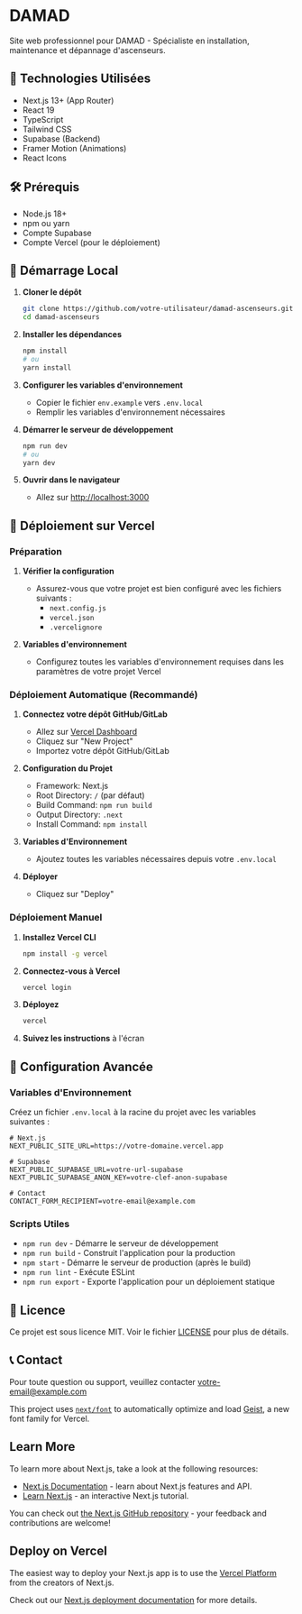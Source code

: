 # DAMAD

Site web professionnel pour DAMAD - Spécialiste en installation, maintenance et dépannage d'ascenseurs.

## 🚀 Technologies Utilisées

- Next.js 13+ (App Router)
- React 19
- TypeScript
- Tailwind CSS
- Supabase (Backend)
- Framer Motion (Animations)
- React Icons

## 🛠️ Prérequis

- Node.js 18+
- npm ou yarn
- Compte Supabase
- Compte Vercel (pour le déploiement)

## 🚀 Démarrage Local

1. **Cloner le dépôt**
   ```bash
   git clone https://github.com/votre-utilisateur/damad-ascenseurs.git
   cd damad-ascenseurs
   ```

2. **Installer les dépendances**
   ```bash
   npm install
   # ou
   yarn install
   ```

3. **Configurer les variables d'environnement**
   - Copier le fichier `env.example` vers `.env.local`
   - Remplir les variables d'environnement nécessaires

4. **Démarrer le serveur de développement**
   ```bash
   npm run dev
   # ou
   yarn dev
   ```

5. **Ouvrir dans le navigateur**
   - Allez sur [http://localhost:3000](http://localhost:3000)

## 🚀 Déploiement sur Vercel

### Préparation

1. **Vérifier la configuration**
   - Assurez-vous que votre projet est bien configuré avec les fichiers suivants :
     - `next.config.js`
     - `vercel.json`
     - `.vercelignore`

2. **Variables d'environnement**
   - Configurez toutes les variables d'environnement requises dans les paramètres de votre projet Vercel

### Déploiement Automatique (Recommandé)

1. **Connectez votre dépôt GitHub/GitLab**
   - Allez sur [Vercel Dashboard](https://vercel.com/dashboard)
   - Cliquez sur "New Project"
   - Importez votre dépôt GitHub/GitLab

2. **Configuration du Projet**
   - Framework: Next.js
   - Root Directory: `/` (par défaut)
   - Build Command: `npm run build`
   - Output Directory: `.next`
   - Install Command: `npm install`

3. **Variables d'Environnement**
   - Ajoutez toutes les variables nécessaires depuis votre `.env.local`

4. **Déployer**
   - Cliquez sur "Deploy"

### Déploiement Manuel

1. **Installez Vercel CLI**
   ```bash
   npm install -g vercel
   ```

2. **Connectez-vous à Vercel**
   ```bash
   vercel login
   ```

3. **Déployez**
   ```bash
   vercel
   ```

4. **Suivez les instructions** à l'écran

## 🔧 Configuration Avancée

### Variables d'Environnement

Créez un fichier `.env.local` à la racine du projet avec les variables suivantes :

```
# Next.js
NEXT_PUBLIC_SITE_URL=https://votre-domaine.vercel.app

# Supabase
NEXT_PUBLIC_SUPABASE_URL=votre-url-supabase
NEXT_PUBLIC_SUPABASE_ANON_KEY=votre-clef-anon-supabase

# Contact
CONTACT_FORM_RECIPIENT=votre-email@example.com
```

### Scripts Utiles

- `npm run dev` - Démarre le serveur de développement
- `npm run build` - Construit l'application pour la production
- `npm start` - Démarre le serveur de production (après le build)
- `npm run lint` - Exécute ESLint
- `npm run export` - Exporte l'application pour un déploiement statique

## 📄 Licence

Ce projet est sous licence MIT. Voir le fichier [LICENSE](LICENSE) pour plus de détails.

## 📞 Contact

Pour toute question ou support, veuillez contacter [votre-email@example.com](mailto:votre-email@example.com)

This project uses [`next/font`](https://nextjs.org/docs/app/building-your-application/optimizing/fonts) to automatically optimize and load [Geist](https://vercel.com/font), a new font family for Vercel.

## Learn More

To learn more about Next.js, take a look at the following resources:

- [Next.js Documentation](https://nextjs.org/docs) - learn about Next.js features and API.
- [Learn Next.js](https://nextjs.org/learn) - an interactive Next.js tutorial.

You can check out [the Next.js GitHub repository](https://github.com/vercel/next.js) - your feedback and contributions are welcome!

## Deploy on Vercel

The easiest way to deploy your Next.js app is to use the [Vercel Platform](https://vercel.com/new?utm_medium=default-template&filter=next.js&utm_source=create-next-app&utm_campaign=create-next-app-readme) from the creators of Next.js.

Check out our [Next.js deployment documentation](https://nextjs.org/docs/app/building-your-application/deploying) for more details.
